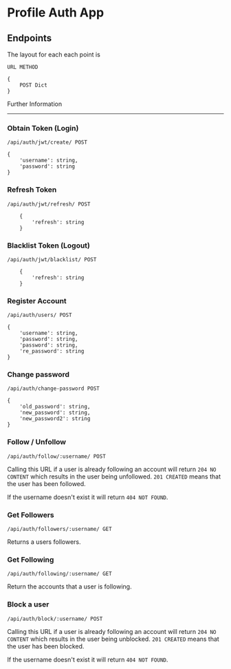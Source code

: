 # Profile Auth App

## Endpoints

The layout for each each point is 

```URL METHOD```

```
{ 
    POST Dict 
}
```

Further Information

----------------------------

### Obtain Token (Login)

```/api/auth/jwt/create/ POST```

```
{
    'username': string, 
    'password': string
}
```

### Refresh Token

```/api/auth/jwt/refresh/ POST```

```
    {
        'refresh': string
    }
```

### Blacklist Token (Logout)

```/api/auth/jwt/blacklist/ POST```

```
    {
        'refresh': string
    }
```

### Register Account

```/api/auth/users/ POST```

```
{
    'username': string, 
    'password': string,
    'password': string,
    're_password': string
}
```

### Change password

```/api/auth/change-password POST```

```
{
    'old_password': string,
    'new_password': string,
    'new_password2': string
}
```

### Follow / Unfollow

```/api/auth/follow/:username/ POST```

Calling this URL if a user is already following an account will return `204 NO CONTENT` which results in the user being unfollowed. `201 CREATED` means that the user has been followed.

If the username doesn't exist it will return `404 NOT FOUND`.

### Get Followers

```/api/auth/followers/:username/ GET```

Returns a users followers.

### Get Following

```/api/auth/following/:username/ GET```

Return the accounts that a user is following.

### Block a user

```/api/auth/block/:username/ POST```

Calling this URL if a user is already following an account will return `204 NO CONTENT` which results in the user being unblocked. `201 CREATED` means that the user has been blocked.

If the username doesn't exist it will return `404 NOT FOUND`.
